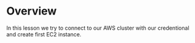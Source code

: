 # Overview

In this lesson we try to connect to our AWS cluster with our credentional and create first EC2 instance.